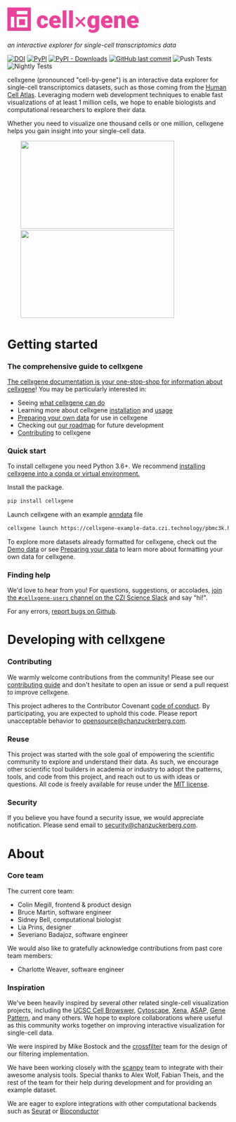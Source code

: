<img src="./docs/cellxgene-logo.png" width="300">

_an interactive explorer for single-cell transcriptomics data_

[![DOI](https://zenodo.org/badge/105615409.svg)](https://zenodo.org/badge/latestdoi/105615409) [![PyPI](https://img.shields.io/pypi/v/cellxgene)](https://pypi.org/project/cellxgene/) [![PyPI - Downloads](https://img.shields.io/pypi/dm/cellxgene)](https://pypistats.org/packages/cellxgene) [![GitHub last commit](https://img.shields.io/github/last-commit/chanzuckerberg/cellxgene)](https://github.com/chanzuckerberg/cellxgene/pulse)
![Push Tests](https://github.com/chanzuckerberg/cellxgene/workflows/Push%20Tests/badge.svg)
![Nightly Tests](https://github.com/chanzuckerberg/cellxgene/workflows/Nightly%20Tests/badge.svg)

cellxgene (pronounced "cell-by-gene") is an interactive data explorer for single-cell transcriptomics datasets, such as those coming from the [Human Cell Atlas](https://humancellatlas.org). Leveraging modern web development techniques to enable fast visualizations of at least 1 million cells, we hope to enable biologists and computational researchers to explore their data.

Whether you need to visualize one thousand cells or one million, cellxgene helps you gain insight into your single-cell data.

<img src="https://github.com/chanzuckerberg/cellxgene/raw/master/docs/images/crossfilter.gif" width="350" height="200" hspace="30"><img src="https://github.com/chanzuckerberg/cellxgene/raw/master/docs/images/category-breakdown.gif" width="350" height="200" hspace="30">

# Getting started
### The comprehensive guide to cellxgene
[The cellxgene documentation is your one-stop-shop for information about cellxgene](https://chanzuckerberg.github.io/cellxgene/)! You may be particularly interested in:
* Seeing [what cellxgene can do](https://chanzuckerberg.github.io/cellxgene/posts/gallery)  
* Learning more about cellxgene [installation](https://chanzuckerberg.github.io/cellxgene/posts/install) and [usage](https://chanzuckerberg.github.io/cellxgene/posts/launch)
* [Preparing your own data](https://chanzuckerberg.github.io/cellxgene/posts/prepare) for use in cellxgene
* Checking out [our roadmap](https://chanzuckerberg.github.io/cellxgene/posts/roadmap) for future development
* [Contributing](https://chanzuckerberg.github.io/cellxgene/posts/contribute) to cellxgene

### Quick start

To install cellxgene you need Python 3.6+. We recommend [installing cellxgene into a conda or virtual environment.](https://chanzuckerberg.github.io/cellxgene/posts/install)

Install the package.
``` bash
pip install cellxgene
```

Launch cellxgene with an example [anndata](https://anndata.readthedocs.io/en/latest/) file

``` bash
cellxgene launch https://cellxgene-example-data.czi.technology/pbmc3k.h5ad
```

To explore more datasets already formatted for cellxgene, check out the [Demo data](https://chanzuckerberg.github.io/cellxgene/posts/demo-data) or
see [Preparing your data](https://chanzuckerberg.github.io/cellxgene/posts/prepare) to learn more about formatting your own
data for cellxgene.

### Finding help

We'd love to hear from you!
For questions, suggestions, or accolades, [join the `#cellxgene-users` channel on the CZI Science Slack](https://join-cellxgene-users.herokuapp.com/) and say "hi!".

For any errors, [report bugs on Github](https://github.com/chanzuckerberg/cellxgene/issues).

# Developing with cellxgene

### Contributing
We warmly welcome contributions from the community! Please see our [contributing guide](https://chanzuckerberg.github.io/cellxgene/posts/contribute) and don't hesitate to open an issue or send a pull request to improve cellxgene.

This project adheres to the Contributor Covenant [code of conduct](https://github.com/chanzuckerberg/.github/blob/master/CODE_OF_CONDUCT.md). By participating, you are expected to uphold this code. Please report unacceptable behavior to opensource@chanzuckerberg.com.

### Reuse

This project was started with the sole goal of empowering the scientific community to explore and understand their data. As such, we encourage other scientific tool builders in academia or industry to adopt the patterns, tools, and code from this project, and reach out to us with ideas or questions. All code is freely available for reuse under the [MIT license](https://opensource.org/licenses/MIT).

### Security

If you believe you have found a security issue, we would appreciate notification. Please send email to <security@chanzuckerberg.com>.

# About
### Core team

The current core team:

- Colin Megill, frontend & product design
- Bruce Martin, software engineer
- Sidney Bell, computational biologist
- Lia Prins, designer
- Severiano Badajoz, software engineer

We would also like to gratefully acknowledge contributions from past core team members:

- Charlotte Weaver, software engineer

### Inspiration

We've been heavily inspired by several other related single-cell visualization projects, including the [UCSC Cell Browswer](http://cells.ucsc.edu/), [Cytoscape](http://www.cytoscape.org/), [Xena](https://xena.ucsc.edu/), [ASAP](https://asap.epfl.ch/), [Gene Pattern](http://genepattern-notebook.org/), and many others. We hope to explore collaborations where useful as this community works together on improving interactive visualization for single-cell data.

We were inspired by Mike Bostock and the [crossfilter](https://github.com/crossfilter) team for the design of our filtering implementation.

We have been working closely with the [scanpy](https://github.com/theislab/scanpy) team to integrate with their awesome analysis tools. Special thanks to Alex Wolf, Fabian Theis, and the rest of the team for their help during development and for providing an example dataset.

We are eager to explore integrations with other computational backends such as [Seurat](https://github.com/satijalab/seurat) or [Bioconductor](https://github.com/Bioconductor)
